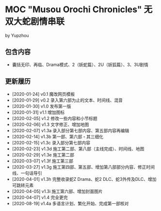 # MOC "Musou Orochi Chronicles" 无双大蛇剧情串联

by Yupzhou 

## 包含内容

- 囊括无印、再临、Drama模式、2（妖蛇篇）、2U（妖狐篇）、3、3U剧情

## 更新履历
- [2020-01-24] v0.1 魔改网页模板
- [2020-01-29] v0.2 录入第六部为止的文本、时间线、混音
- [2020-01-30] v1.0 发布第一版
- [2020-01-31] v1.1 增加图标
- [2020-02-05] v1.2 修改一些内容和小节标题
- [2020-02-06] v1.3 文字修正、增加地图
- [2020-02-07] v1.3a 录入部分第七部内容、第五部内容再编辑
- [2020-02-14] v1.3b 第一部、第六部・其三细化
- [2020-02-15] v1.3c 录入部分第七部内容
- [2020-02-23] v1.3d 施工第二部、第八部（主线完成）、时间线、地图
- [2020-02-29] v1.3e 施工第二部
- [2020-03-07] v1.3f 施工第三部
- [2020-03-27] v1.3g 施工第四部、第五部、增加第八部部分内容、修正时间线、一句话导引
- [2020-04-01] v1.3h 完整收录蛇Z Drama、蛇2 DLC、蛇3外传及DLC、增加可跳转元素
- [2020-04-05] v1.3i 施工第六部、增加封面图片
- [2020-04-07] v1.4 完全更完
- [2020-08-19] v1.4a 多语言计划、繁化开始、完成第一部核对